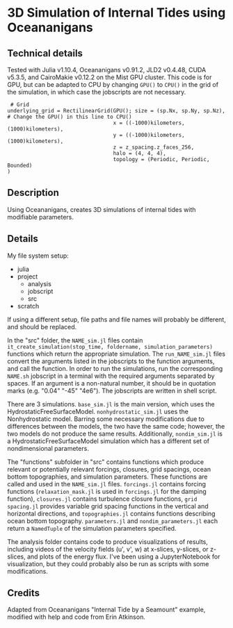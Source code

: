 # 3D Simulation of Internal Tides using Oceananigans

## Technical details
Tested with Julia v1.10.4, Oceananigans v0.91.2, JLD2 v0.4.48, CUDA v5.3.5, and CairoMakie v0.12.2 on the Mist GPU cluster. This code is for GPU, but can be adapted to CPU by changing `GPU()` to `CPU()` in the grid of the simulation, in which case the jobscripts are not necessary. 

```
 # Grid
underlying_grid = RectilinearGrid(GPU(); size = (sp.Nx, sp.Ny, sp.Nz), # Change the GPU() in this line to CPU()
                                  x = ((-1000)kilometers, (1000)kilometers),
                                  y = ((-1000)kilometers, (1000)kilometers),
                                  z = z_spacing.z_faces_256,
                                  halo = (4, 4, 4),
                                  topology = (Periodic, Periodic, Bounded)
)
```

## Description
Using Oceananigans, creates 3D simulations of internal tides with modifiable parameters. 

## Details

My file system setup: 
- julia   
- project 
  - analysis
  - jobscript
  - src
- scratch

If using a different setup, file paths and file names will probably be different, and should be replaced. 

In the "src" folder, the `NAME_sim.jl` files contain `it_create_simulation(stop_time, foldername, simulation_parameters)` functions which return the appropriate simulation. The `run_NAME_sim.jl` files convert the arguments listed in the jobscripts to the function arguments, and call the function. In order to run the simulations, run the corresponding `NAME.sh` jobscript in a terminal with the required arguments separated by spaces. If an argument is a non-natural number, it should be in quotation marks (e.g. "0.04" "-45" "4e6"). The jobscripts are written in shell script. 

There are 3 simulations. `base_sim.jl` is the main version, which uses the HydrostaticFreeSurfaceModel. `nonhydrostatic_sim.jl` uses the Nonhydrostatic model. Barring some necessary modifications due to differences between the models, the two have the same code; however, the two models do not produce the same results. Additionally, `nondim_sim.jl` is a HydrostaticFreeSurfaceModel simulation which has a different set of nondimensional parameters.

The "functions" subfolder in "src" contains functions which produce relevant or potentially relevant forcings, closures, grid spacings, ocean bottom topographies, and simulation parameters. These functions are called and used in the `NAME_sim.jl` files. `forcings.jl` contains forcing functions (`relaxation_mask.jl` is used in `forcings.jl` for the damping function), `closures.jl` contains turbulence closure functions, `grid spacing.jl` provides variable grid spacing functions in the vertical and horizontal directions, and `topographies.jl` contains functions describing ocean bottom topography. `parameters.jl` and `nondim_parameters.jl` each return a `NamedTuple` of the simulation parameters specified.  

The analysis folder contains code to produce visualizations of results, including videos of the velocity fields (u', v', w) at x-slices, y-slices, or z-slices, and plots of the energy flux. I've been using a JupyterNotebook for visualization, but they could probably also be run as scripts with some modifications. 

## Credits
Adapted from Oceananigans "Internal Tide by a Seamount" example, modified with help and code from Erin Atkinson. 
